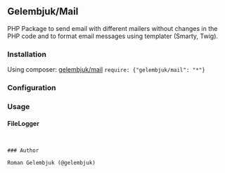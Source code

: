 ## Gelembjuk/Mail

PHP Package to send email with different mailers without changes in the PHP code and to format email messages using templater (Smarty, Twig). 


### Installation
Using composer: [gelembjuk/mail](http://packagist.org/packages/gelembjuk/mail) ``` require: {"gelembjuk/mail": "*"} ```

### Configuration



### Usage

#### FileLogger

```php


```


```

### Author

Roman Gelembjuk (@gelembjuk)

